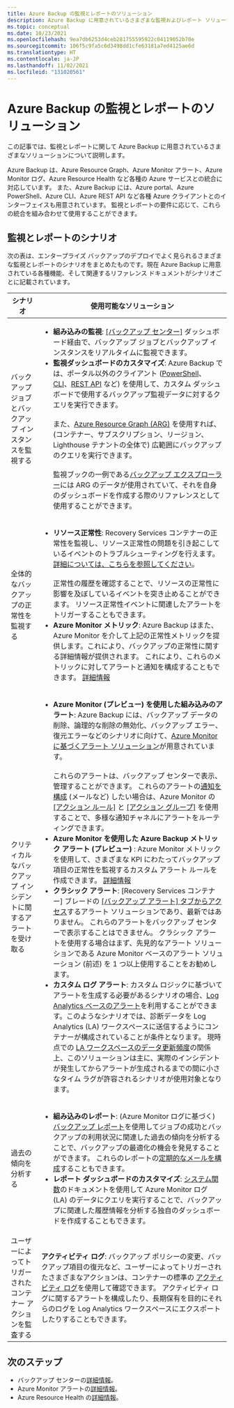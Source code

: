 ```yaml
---
title: Azure Backup の監視とレポートのソリューション
description: Azure Backup に用意されているさまざまな監視およびレポート ソリューションについて説明します。
ms.topic: conceptual
ms.date: 10/23/2021
ms.openlocfilehash: 9ea7db6253d4ceb281755595922c04119052b70e
ms.sourcegitcommit: 106f5c9fa5c6d3498dd1cfe63181a7ed4125ae6d
ms.translationtype: HT
ms.contentlocale: ja-JP
ms.lasthandoff: 11/02/2021
ms.locfileid: "131020561"
---
```

# <a name="monitoring-and-reporting-solutions-for-azure-backup"></a>Azure Backup の監視とレポートのソリューション

この記事では、監視とレポートに関して Azure Backup に用意されているさまざまなソリューションについて説明します。

Azure Backup は、Azure Resource Graph、Azure Monitor アラート、Azure Monitor ログ、Azure Resource Health など各種の Azure サービスとの統合に対応しています。 また、Azure Backup には、Azure portal、Azure PowerShell、Azure CLI、Azure REST API など各種 Azure クライアントとのインターフェイスも用意されています。 監視とレポートの要件に応じて、これらの統合を組み合わせて使用することができます。

## <a name="monitoring-and-reporting-scenarios"></a>監視とレポートのシナリオ

次の表は、エンタープライズ バックアップのデプロイでよく見られるさまざまな監視とレポートのシナリオをまとめたものです。現在 Azure Backup に用意されている各種機能、そして関連するリファレンス ドキュメントがシナリオごとに記載されています。

| シナリオ | 使用可能なソリューション |
| --- | --- |
| バックアップ ジョブとバックアップ インスタンスを監視する | <ul><li>**組み込みの監視**: [[バックアップ センター]](/azure/backup/backup-center-overview) ダッシュボード経由で、バックアップ ジョブとバックアップ インスタンスをリアルタイムに監視できます。</li><li>**監視ダッシュボードのカスタマイズ**: Azure Backup では、ポータル以外のクライアント ([PowerShell](/azure/backup/backup-azure-vms-automation)、[CLI](/azure/backup/create-manage-azure-services-using-azure-command-line-interface)、[REST API](/azure/backup/backup-azure-arm-userestapi-managejobs) など) を使用して、カスタム ダッシュボードで使用するバックアップ監視データに対するクエリを実行できます。  <br><br>  また、[Azure Resource Graph (ARG)](/azure/backup/query-backups-using-azure-resource-graph) を使用すれば、(コンテナー、サブスクリプション、リージョン、Lighthouse テナントの全体で) 広範囲にバックアップのクエリを実行できます。    <br><br>    監視ブックの一例である[バックアップ エクスプローラー](/azure/backup/monitor-azure-backup-with-backup-explorer)には ARG のデータが使用されていて、それを自身のダッシュボードを作成する際のリファレンスとして使用することができます。 </li></ul> |
| 全体的なバックアップの正常性を監視する      |   <ul><li>**リソース正常性**: Recovery Services コンテナーの正常性を監視し、リソース正常性の問題を引き起こしているイベントのトラブルシューティングを行えます。 [詳細については、こちらを参照してください](/azure/service-health/resource-health-overview)。   <br><br>   正常性の履歴を確認することで、リソースの正常性に影響を及ぼしているイベントを突き止めることができます。 リソース正常性イベントに関連したアラートをトリガーすることもできます。  </li><li>**Azure Monitor メトリック**: Azure Backup はまた、Azure Monitor を介して上記の正常性メトリックを提供します。これにより、バックアップの正常性に関する詳細情報が提供されます。 これにより、これらのメトリックに対してアラートと通知を構成することもできます。 [詳細情報](/azure/backup/metrics-overview)</li></ul>  |
| クリティカルなバックアップ インシデントに関するアラートを受け取る     |  <ul><li>**Azure Monitor (プレビュー) を使用した組み込みのアラート**: Azure Backup には、バックアップ データの削除、論理的な削除の無効化、バックアップ エラー、復元エラーなどのシナリオに向けて、[Azure Monitor に基づくアラート ソリューション](/azure/backup/backup-azure-monitoring-built-in-monitor#azure-monitor-alerts-for-azure-backup-preview)が用意されています。    <br><br>  これらのアラートは、バックアップ センターで表示、管理することができます。 これらのアラートの[通知を構成](/azure/backup/backup-azure-monitoring-built-in-monitor#configuring-notifications-for-alerts) (メールなど) したい場合は、Azure Monitor の [[アクション ルール]](/azure/azure-monitor/alerts/alerts-action-rules?tabs=portal) と [[アクション グループ]](/azure/azure-monitor/alerts/action-groups) を使用することで、多様な通知チャネルにアラートをルーティングできます。  </li> <li> **Azure Monitor を使用した Azure Backup メトリック アラート (プレビュー)** : Azure Monitor メトリックを使用して、さまざまな KPI にわたってバックアップ項目の正常性を監視するカスタム アラート ルールを作成できます。 [詳細情報](/azure/backup/metrics-overview) </li> <li>**クラシック アラート**: [Recovery Services コンテナー] ブレードの [[バックアップ アラート] タブからアクセス](/azure/backup/backup-azure-monitoring-built-in-monitor#backup-alerts-in-recovery-services-vault)するアラート ソリューションであり、最新ではありません。 これらのアラートをバックアップ センターで表示することはできません。 クラシック アラートを使用する場合はまず、先見的なアラート ソリューションである Azure Monitor ベースのアラート ソリューション (前述) を 1 つ以上使用することをお勧めします。 </li><li>**カスタム ログ アラート**: カスタム ロジックに基づいてアラートを生成する必要があるシナリオの場合、[Log Analytics ベースのアラート](/azure/backup/backup-azure-monitoring-use-azuremonitor#create-alerts-by-using-log-analytics)を利用することができます。このようなシナリオでは、診断データを Log Analytics (LA) ワークスペースに送信するようにコンテナーが構成されていることが条件となります。 現時点での [LA ワークスペースのデータ更新頻度](/azure/backup/backup-azure-monitoring-use-azuremonitor#diagnostic-data-update-frequency)の関係上、このソリューションは主に、実際のインシデントが発生してからアラートが生成されるまでの間に小さなタイム ラグが許容されるシナリオが使用対象となります。 </li></ul>     |
| 過去の傾向を分析する        |     <ul><li>**組み込みのレポート**: (Azure Monitor ログに基づく) [バックアップ レポート](/azure/backup/configure-reports)を使用してジョブの成功とバックアップの利用状況に関連した過去の傾向を分析することで、バックアップの最適化の機会を発見することができます。 これらのレポートの[定期的なメールを構成](/azure/backup/backup-reports-email)することもできます。 </li><li>**レポート ダッシュボードのカスタマイズ**: [システム関数](/azure/backup/backup-reports-system-functions)のドキュメントを使用して Azure Monitor ログ (LA) のデータにクエリを実行することで、バックアップに関連した履歴情報を分析する独自のダッシュボードを作成することもできます。</li></ul>    |
| ユーザーによってトリガーされたコンテナー アクションを監査する    |       **アクティビティ ログ**: バックアップ ポリシーの変更、バックアップ項目の復元など、ユーザーによってトリガーされたさまざまなアクションは、コンテナーの標準の [アクティビティ ログ](/azure/azure-monitor/essentials/activity-log)を使用して確認できます。 アクティビティ ログに関するアラートを構成したり、長期保有を目的にそれらのログを Log Analytics ワークスペースにエクスポートしたりすることもできます。 |

## <a name="next-steps"></a>次のステップ

- バックアップ センターの[詳細情報](./backup-center-overview.md)。
- Azure Monitor アラートの[詳細情報](./backup-azure-monitoring-built-in-monitor.md#azure-monitor-alerts-for-azure-backup-preview)。
- Azure Resource Health の[詳細情報](../service-health/resource-health-overview.md)。